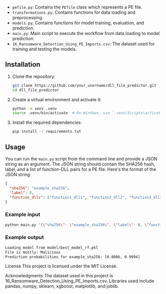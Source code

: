 
- `pefile.py`: Contains the `PEfile` class which represents a PE file.
- `transformations.py`: Contains functions for data loading and preprocessing.
- `models.py`: Contains functions for model training, evaluation, and prediction.
- `main.py`: Main script to execute the workflow from data loading to model prediction.
- `16_Ransomware_Detection_Using_PE_Imports.csv`: The dataset used for training and testing the models.

## Installation

1. Clone the repository:

    ```bash
    git clone https://github.com/your_username/dll_file_predictor.git
    cd dll_file_predictor
    ```

2. Create a virtual environment and activate it:

    ```bash
    python -m venv .venv
    source .venv/bin/activate  # On Windows, use `.venv\Scripts\activate`
    ```

3. Install the required dependencies:

    ```bash
    pip install -r requirements.txt
    ```

## Usage

You can run the `main.py` script from the command line and provide a JSON string as an argument. The JSON string should contain the SHA256 hash, label, and a list of function-DLL pairs for a PE file. Here's the format of the JSON string:

```json
{
  "sha256": "example_sha256",
  "label": 0,
  "function_dlls": ["function1_dll1", "function2_dll2", "function3_dll3"]
}
```

### Example input

```bash
python main.py "{\"sha256\": \"example_sha256\", \"label\": 0, \"function_dlls\": [\"function1_dll1\", \"function2_dll2\", \"function3_dll3\"]}"
```


### Example output

```bash
Loading model from model/best_model_rf.pkl
File is mostly: Malicious
Prediction probabilities for example_sha256: [0.0006, 0.9994]
```


License
This project is licensed under the MIT License.

Acknowledgments
The dataset used in this project is 16_Ransomware_Detection_Using_PE_Imports.csv.
Libraries used include pandas, numpy, sklearn, xgboost, matplotlib, and joblib.
